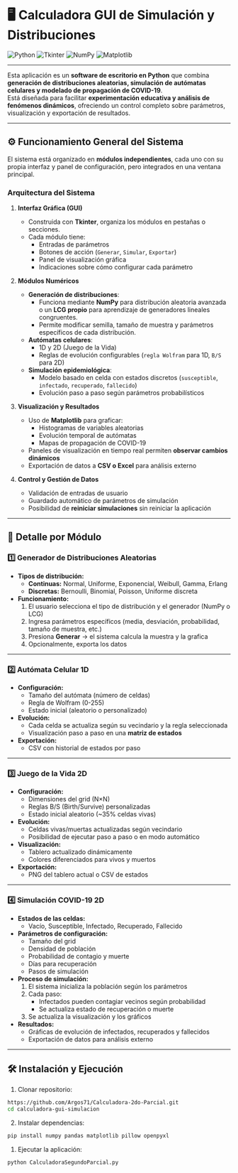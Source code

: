 # 🖥️ Calculadora GUI de Simulación y Distribuciones

![Python](https://img.shields.io/badge/Python-3.8%2B-blue?logo=python&style=for-the-badge)
![Tkinter](https://img.shields.io/badge/Tkinter-GUI-orange?style=for-the-badge)
![NumPy](https://img.shields.io/badge/NumPy-Numerics-brightgreen?style=for-the-badge)
![Matplotlib](https://img.shields.io/badge/Matplotlib-Plotting-red?style=for-the-badge)

---

Esta aplicación es un **software de escritorio en Python** que combina **generación de distribuciones aleatorias, simulación de autómatas celulares y modelado de propagación de COVID-19**.  
Está diseñada para facilitar **experimentación educativa y análisis de fenómenos dinámicos**, ofreciendo un control completo sobre parámetros, visualización y exportación de resultados.

---

## ⚙️ Funcionamiento General del Sistema

El sistema está organizado en **módulos independientes**, cada uno con su propia interfaz y panel de configuración, pero integrados en una ventana principal.  

### Arquitectura del Sistema

1. **Interfaz Gráfica (GUI)**
   - Construida con **Tkinter**, organiza los módulos en pestañas o secciones.
   - Cada módulo tiene:
     - Entradas de parámetros
     - Botones de acción (`Generar`, `Simular`, `Exportar`)
     - Panel de visualización gráfica
     - Indicaciones sobre cómo configurar cada parámetro

2. **Módulos Numéricos**
   - **Generación de distribuciones**:
     - Funciona mediante **NumPy** para distribución aleatoria avanzada o un **LCG propio** para aprendizaje de generadores lineales congruentes.
     - Permite modificar semilla, tamaño de muestra y parámetros específicos de cada distribución.
   - **Autómatas celulares**:
     - 1D y 2D (Juego de la Vida)
     - Reglas de evolución configurables (`regla Wolfram` para 1D, `B/S` para 2D)
   - **Simulación epidemiológica**:
     - Modelo basado en celda con estados discretos (`susceptible`, `infectado`, `recuperado`, `fallecido`)
     - Evolución paso a paso según parámetros probabilísticos

3. **Visualización y Resultados**
   - Uso de **Matplotlib** para graficar:
     - Histogramas de variables aleatorias
     - Evolución temporal de autómatas
     - Mapas de propagación de COVID-19
   - Paneles de visualización en tiempo real permiten **observar cambios dinámicos**
   - Exportación de datos a **CSV o Excel** para análisis externo

4. **Control y Gestión de Datos**
   - Validación de entradas de usuario
   - Guardado automático de parámetros de simulación
   - Posibilidad de **reiniciar simulaciones** sin reiniciar la aplicación

---

## 🔹 Detalle por Módulo

### 1️⃣ Generador de Distribuciones Aleatorias

- **Tipos de distribución:**
  - **Continuas:** Normal, Uniforme, Exponencial, Weibull, Gamma, Erlang
  - **Discretas:** Bernoulli, Binomial, Poisson, Uniforme discreta
- **Funcionamiento:**
  1. El usuario selecciona el tipo de distribución y el generador (NumPy o LCG)
  2. Ingresa parámetros específicos (media, desviación, probabilidad, tamaño de muestra, etc.)
  3. Presiona **Generar** → el sistema calcula la muestra y la grafica
  4. Opcionalmente, exporta los datos

---

### 2️⃣ Autómata Celular 1D

- **Configuración:**
  - Tamaño del autómata (número de celdas)
  - Regla de Wolfram (0-255)
  - Estado inicial (aleatorio o personalizado)
- **Evolución:**
  - Cada celda se actualiza según su vecindario y la regla seleccionada
  - Visualización paso a paso en una **matriz de estados**
- **Exportación:**
  - CSV con historial de estados por paso

---

### 3️⃣ Juego de la Vida 2D

- **Configuración:**
  - Dimensiones del grid (N×N)
  - Reglas B/S (Birth/Survive) personalizadas
  - Estado inicial aleatorio (~35% celdas vivas)
- **Evolución:**
  - Celdas vivas/muertas actualizadas según vecindario
  - Posibilidad de ejecutar paso a paso o en modo automático
- **Visualización:**
  - Tablero actualizado dinámicamente
  - Colores diferenciados para vivos y muertos
- **Exportación:**
  - PNG del tablero actual o CSV de estados

---

### 4️⃣ Simulación COVID-19 2D

- **Estados de las celdas:**
  - Vacío, Susceptible, Infectado, Recuperado, Fallecido
- **Parámetros de configuración:**
  - Tamaño del grid
  - Densidad de población
  - Probabilidad de contagio y muerte
  - Días para recuperación
  - Pasos de simulación
- **Proceso de simulación:**
  1. El sistema inicializa la población según los parámetros
  2. Cada paso:
     - Infectados pueden contagiar vecinos según probabilidad
     - Se actualiza estado de recuperación o muerte
  3. Se actualiza la visualización y los gráficos
- **Resultados:**
  - Gráficas de evolución de infectados, recuperados y fallecidos
  - Exportación de datos para análisis externo

---

## 🛠️ Instalación y Ejecución

1. Clonar repositorio:

```bash
https://github.com/Argos71/Calculadora-2do-Parcial.git
cd calculadora-gui-simulacion
```

2. Instalar dependencias:

```bash
pip install numpy pandas matplotlib pillow openpyxl
```

1. Ejecutar la aplicación:

```bash
python CalculadoraSegundoParcial.py

```
